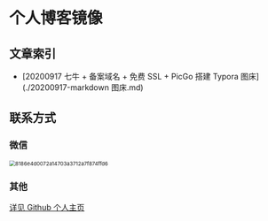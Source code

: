 # 个人博客镜像

## 文章索引

- [20200917 七牛 + 备案域名 + 免费 SSL + PicGo 搭建 Typora 图床](./20200917-markdown 图床.md)



## 联系方式

### 微信

<img src="https://img.risinghf.com/20200919-133931-350.png" alt="8186e4d0072a14703a3712a7f874ffd6" style="zoom:67%;" />

### 其他
[详见 Github 个人主页](https://github.com/JiapengLi/JiapengLi)


